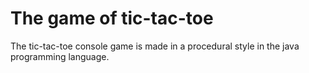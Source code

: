 <h1 class="title">The game of tic-tac-toe</h1>
<p>The tic-tac-toe console game is made in a procedural style in the java programming language.</p>
